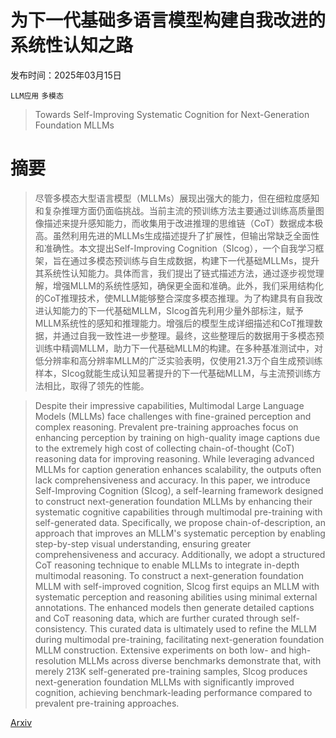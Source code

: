 # 为下一代基础多语言模型构建自我改进的系统性认知之路

发布时间：2025年03月15日

`LLM应用` `多模态`

> Towards Self-Improving Systematic Cognition for Next-Generation Foundation MLLMs

# 摘要

> 尽管多模态大型语言模型（MLLMs）展现出强大的能力，但在细粒度感知和复杂推理方面仍面临挑战。当前主流的预训练方法主要通过训练高质量图像描述来提升感知能力，而收集用于改进推理的思维链（CoT）数据成本极高。虽然利用先进的MLLMs生成描述提升了扩展性，但输出常缺乏全面性和准确性。本文提出Self-Improving Cognition（SIcog），一个自我学习框架，旨在通过多模态预训练与自生成数据，构建下一代基础MLLMs，提升其系统性认知能力。具体而言，我们提出了链式描述方法，通过逐步视觉理解，增强MLLM的系统性感知，确保更全面和准确。此外，我们采用结构化的CoT推理技术，使MLLM能够整合深度多模态推理。为了构建具有自我改进认知能力的下一代基础MLLM，SIcog首先利用少量外部标注，赋予MLLM系统性的感知和推理能力。增强后的模型生成详细描述和CoT推理数据，并通过自我一致性进一步整理。最终，这些整理后的数据用于多模态预训练中精调MLLM，助力下一代基础MLLM的构建。在多种基准测试中，对低分辨率和高分辨率MLLM的广泛实验表明，仅使用21.3万个自生成预训练样本，SIcog就能生成认知显著提升的下一代基础MLLM，与主流预训练方法相比，取得了领先的性能。


> Despite their impressive capabilities, Multimodal Large Language Models (MLLMs) face challenges with fine-grained perception and complex reasoning. Prevalent pre-training approaches focus on enhancing perception by training on high-quality image captions due to the extremely high cost of collecting chain-of-thought (CoT) reasoning data for improving reasoning. While leveraging advanced MLLMs for caption generation enhances scalability, the outputs often lack comprehensiveness and accuracy. In this paper, we introduce Self-Improving Cognition (SIcog), a self-learning framework designed to construct next-generation foundation MLLMs by enhancing their systematic cognitive capabilities through multimodal pre-training with self-generated data. Specifically, we propose chain-of-description, an approach that improves an MLLM's systematic perception by enabling step-by-step visual understanding, ensuring greater comprehensiveness and accuracy. Additionally, we adopt a structured CoT reasoning technique to enable MLLMs to integrate in-depth multimodal reasoning. To construct a next-generation foundation MLLM with self-improved cognition, SIcog first equips an MLLM with systematic perception and reasoning abilities using minimal external annotations. The enhanced models then generate detailed captions and CoT reasoning data, which are further curated through self-consistency. This curated data is ultimately used to refine the MLLM during multimodal pre-training, facilitating next-generation foundation MLLM construction. Extensive experiments on both low- and high-resolution MLLMs across diverse benchmarks demonstrate that, with merely 213K self-generated pre-training samples, SIcog produces next-generation foundation MLLMs with significantly improved cognition, achieving benchmark-leading performance compared to prevalent pre-training approaches.

[Arxiv](https://arxiv.org/abs/2503.12303)